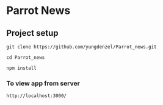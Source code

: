 # Parrot News


## Project setup
```
git clone https://github.com/yungdenzel/Parrot_news.git
```
```
cd Parrot_news
```
```
npm install
```



### To view app from server
```
http://localhost:3000/
```


